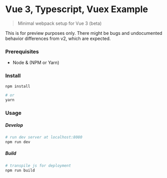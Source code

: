 # Vue 3, Typescript, Vuex Example 

> Minimal webpack setup for Vue 3 (beta) 

This is for preview purposes only. There might be bugs and undocumented behavior differences from v2, which are expected.

### Prerequisites
- Node & (NPM or Yarn)

### Install
```sh
npm install

# or
yarn
```
### Usage
##### Develop
```sh
# run dev server at localhost:8080
npm run dev
```
##### Build
```sh
# transpile js for deployment
npm run build
```